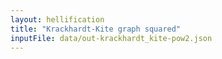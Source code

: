 ```yaml
---
layout: hellification
title: "Krackhardt-Kite graph squared"
inputFile: data/out-krackhardt_kite-pow2.json
---
```

